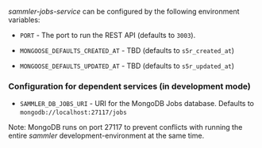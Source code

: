 
_sammler-jobs-service_ can be configured by the following environment variables:

- `PORT` - The port to run the REST API (defaults to `3003`).

- `MONGOOSE_DEFAULTS_CREATED_AT` - TBD (defaults to `s5r_created_at`)
- `MONGOOSE_DEFAULTS_UPDATED_AT` - TBD (defaults to `s5r_updated_at`)

### Configuration for dependent services (in development mode)

- `SAMMLER_DB_JOBS_URI` - URI for the MongoDB Jobs database. Defaults to `mongodb://localhost:27117/jobs`

Note: MongoDB runs on port 27117 to prevent conflicts with running the entire _sammler_ development-environment at the same time.

